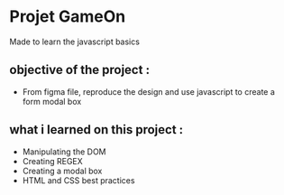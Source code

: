 # Projet GameOn
Made to learn the javascript basics

## objective of the project : 
- From figma file, reproduce the design and use javascript to create a form modal box

## what i learned on this project : 
- Manipulating the DOM
- Creating REGEX
- Creating a modal box
- HTML and CSS best practices

